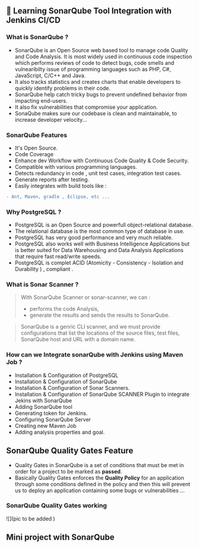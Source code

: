 ## 🚀 Learning SonarQube Tool Integration with Jenkins CI/CD  

### What is SonarQube ?

- SonarQube is an Open Source web based tool to manage code Quality and Code Analysis. It is most widely used in continuous code inspection which performs reviews of code to detect bugs, code smells and vulnearibilty issue of programming languages such as PHP, C#, JavaScript, C/C++ and Java.
- It also tracks statistics and creates charts that enable developers to quickly identify problems in their code.
- SonarQube help catch tricky bugs to prevent undefined behavior from impacting end-users.
- It also fix vulnerabilities that compromise your application.
- SonaQube makes sure our codebase is clean and maintainable, to increase developer velocity...


### SonarQube Features
- It's Open Source.
- Code Coverage
- Enhance dev Workflow with Continuous Code Quality & Code Security.
- Compatible with various programming languages.
- Detects redundancy in code , unit test cases, integration test cases.
- Generate reports after testing.
- Easily integrates with build tools like : 
```diff 
- Ant, Maven, gradle , Eclipse, etc ...
```


### Why  PostgreSQL ?
- PostgreSQL is an Open Source and powerfull object-relational database.
- The relational database is the most common type of database in use.
- PostgreSQL has very good performance and very much reliable.
- PostgreSQL also works well with Business Intelligence Applications but is better suited for Data Warehousing and Data Analysis Applications that require fast read/write speeds.
- PostgreSQL is complet ACID (Atomicity - Consistency - Isolation and Durability ) , compliant .


### What is Sonar Scanner ?

> With SonarQube  Scanner or sonar-scanner, we can : 
>    -  performs the code Analysis, 
>    -  generate the results and sends the results to SonarQube.

>  SonarQube is a genric CLI scanner, and we must provide configurations that list the locations of the source files, test files, SonarQube  host and URL with a domain name.   


### How can we Integrate sonarQube with Jenkins using Maven Job ?

- Installation & Configuration of PostgreSQL
- Installation & Configuration of SonarQube
- Installation & Configuration of  Sonar Scanners.
- Installation & Configuration of SonarQube SCANNER Plugin to integrate Jekins with SonarQube
- Adding SonarQube tool
- Generating token for Jenkins.
- Configuring SonarQube Server
- Creating new Maven Job
- Adding analysis properties and goal.


## SonarQube Quality Gates Feature 
- Quality Gates in SonarQube is a set of conditions that must be met in order for a project to be marked  as **passed**. 
-  Basically Quality Gates enforces the **Quality Policy** for an application through some conditions defined in the policy and then this will prevent us to deploy an application containing some bugs or vulnerabilities ...   
### SonarQube Quality Gates working
![](pic to be added )

## Mini project with SonarQube